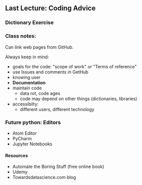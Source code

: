 ## Last Lecture: Coding Advice
### Dictionary Exercise 
### Class notes:
Can link web pages from GitHub. 

Always keep in mind:
- goals for the code: "scope of work" or "Terms of reference"
- use Issues and comments in GetHub
- knowing user
- **Documentation**
- maintain code
  - data rot, code ages
  - code may depend on other things (dictionaries, libraries)
- accessibilty:
  - different users, different technology

### Future python: Editors
- Atom Editor
- PyCharm
- Jupyter Notebooks
#### Resources
- Automate the Boring Stuff (free online book)
- Udemy
- Towardsdatascience.com blog

